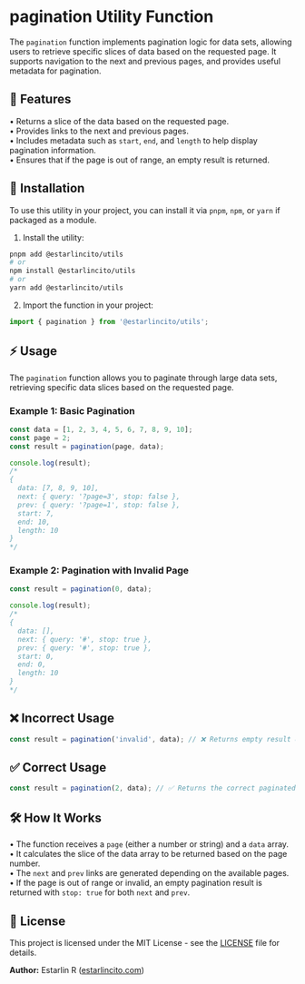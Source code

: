 # pagination Utility Function

The `pagination` function implements pagination logic for data sets, allowing users to retrieve specific slices of data based on the requested page. It supports navigation to the next and previous pages, and provides useful metadata for pagination.

## 📌 Features

• Returns a slice of the data based on the requested page.  
• Provides links to the next and previous pages.  
• Includes metadata such as `start`, `end`, and `length` to help display pagination information.  
• Ensures that if the page is out of range, an empty result is returned.

## 🚀 Installation

To use this utility in your project, you can install it via `pnpm`, `npm`, or `yarn` if packaged as a module.

1. Install the utility:

```bash
pnpm add @estarlincito/utils
# or
npm install @estarlincito/utils
# or
yarn add @estarlincito/utils
```

2. Import the function in your project:

```ts
import { pagination } from '@estarlincito/utils';
```

## ⚡ Usage

The `pagination` function allows you to paginate through large data sets, retrieving specific data slices based on the requested page.

### Example 1: Basic Pagination

```ts
const data = [1, 2, 3, 4, 5, 6, 7, 8, 9, 10];
const page = 2;
const result = pagination(page, data);

console.log(result);
/* 
{
  data: [7, 8, 9, 10],
  next: { query: '?page=3', stop: false },
  prev: { query: '?page=1', stop: false },
  start: 7,
  end: 10,
  length: 10
}
*/
```

### Example 2: Pagination with Invalid Page

```ts
const result = pagination(0, data);

console.log(result);
/* 
{
  data: [],
  next: { query: '#', stop: true },
  prev: { query: '#', stop: true },
  start: 0,
  end: 0,
  length: 10
}
*/
```

## ❌ Incorrect Usage

```ts
const result = pagination('invalid', data); // ❌ Returns empty result due to invalid page input
```

## ✅ Correct Usage

```ts
const result = pagination(2, data); // ✅ Returns the correct paginated data for page 2
```

## 🛠 How It Works

• The function receives a `page` (either a number or string) and a `data` array.  
• It calculates the slice of the data array to be returned based on the page number.  
• The `next` and `prev` links are generated depending on the available pages.  
• If the page is out of range or invalid, an empty pagination result is returned with `stop: true` for both `next` and `prev`.

## 📝 License

This project is licensed under the MIT License - see the [LICENSE](../LICENSE) file for details.

**Author:** Estarlin R ([estarlincito.com](https://estarlincito.com))
